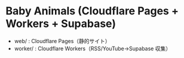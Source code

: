 # Baby Animals (Cloudflare Pages + Workers + Supabase)

- web/ : Cloudflare Pages（静的サイト）
- worker/ : Cloudflare Workers（RSS/YouTube→Supabase 収集）
